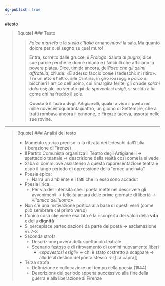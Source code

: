 ```yaml
---
dg-publish: true
---
```

#testo 

>[!quote] ### Testo
>>*Falce martello* e la *stella d'Italia*
>>ornano *nuovi* la sala. Ma quanto
>>dolore per quel segno su quel muro!
>>
>>Entra, sorretto dalle grucce, *il Prologo*.
>>Saluta *al pugno*; dice sue parole
>>perché le donne ridano e i fanciulli
>>che affollano la povera platea.
>>Dice, timido ancora, dell'*idea
>>che gli animi affratella*; chiude: «E adesso
>>faccio come i tedeschi: mi ritiro».
>>Tra un atto e l'altro, alla Cantina, in giro
>>rosseggia *parco* ai bicchieri l'amico
>>dell'uomo, cui rimargina ferite,
>>gli chiude *solchi dolorosi*; alcuno
>>venuto qui da *spaventosi esigli*,
>>si scalda a lui come chi ha freddo il sole.
>>
>>Questo è il Teatro degli Artigianelli,
>>quale lo vide il poeta nel mille
>>novecentoquarantaquattro, un giorno
>>di Settembre, che a tratti
>>rombava ancora il cannone, e Firenze
>>taceva, assorta nelle sue rovine.

---

>[!quote] ### Analisi del testo
>- Momento storico preciso -> la ritirata dei tedeschi dall'Italia (liberazione di Firenze)
>- Il Partito Comunista organizza il Teatro degli Artigianelli -> spettacolo teatrale -> descrizione della realtà così come la si vede
>- Saba si commuove assistendo a questa rappresentazione teatrale dopo il lungo periodo di oppressione della "croce uncinata"
>- Poesia epica:
>	- Narra un ambiente e i fatti che in esso sono accaduti
>- Poesia lirica:
>	- Per via dell'intensità che il poeta mette nel descrivere gli avvenimenti -> felicità amara delle prime giornate di libertà -> «*l'amico dell'uomo*»
>- Non c'è una motivazione politica alla base di questi versi (come può sembrare dal primo verso)
>- L'unica cosa che viene esaltata è la riscoperta dei valori della **vita** e della **dignità**
>- Si percepisce partecipazione da parte del poeta -> esclamazione vv.2-3
>- Seconda strofa
>	- Descrizione povera dello spettacolo teatrale
>	- Scenario festoso e di ritrovamento di uomini nuovamente liberi
>		- «*spaventosi esigli*» -> chi è stato costretto a scappare -> allude al destino del poeta stesso -> [[La capra]]
>- Terza strofa
>	- Definizione e collocazione nel tempo della poesia (1944)
>	- Descrizione del periodo appena successivo alla fine della guerra e alla liberazione di Firenze

